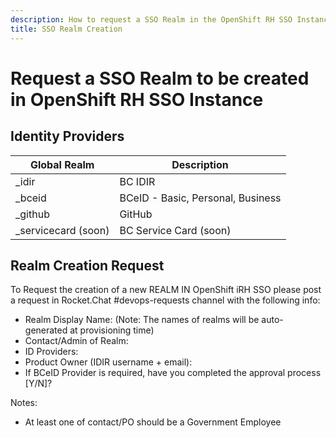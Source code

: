 ```yaml
---
description: How to request a SSO Realm in the OpenShift RH SSO Instance.
title: SSO Realm Creation
---
```

# Request a SSO Realm to be created in OpenShift RH SSO Instance

## Identity Providers

| Global Realm         | Description                                                   |
|----------------------|---------------------------------------------------------------|
| _idir                | BC IDIR                                                       |
| _bceid               | BCeID - Basic, Personal, Business                             |
| _github              | GitHub                                                        |
| _servicecard  (soon) | BC Service Card  (soon)                                       |

## Realm Creation Request

To Request the creation of a new REALM IN OpenShift iRH SSO please post a request in Rocket.Chat #devops-requests channel with the following info:


* Realm Display Name:                           (Note: The names of realms will be auto-generated at provisioning time)
* Contact/Admin of Realm:
* ID Providers:
* Product Owner (IDIR username + email):
* If BCeID Provider is required, have you completed the approval process [Y/N]?

Notes:
- At least one of contact/PO should be a Government Employee
